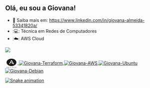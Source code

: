 ## Olá, eu sou a Giovana!
* :eyes: Saiba mais em: https://www.linkedin.com/in/giovana-almeida-53341820a/ 
* :💻: Técnica em Redes de Computadores
* :☁️: AWS Cloud
 
<div>
  <a href="https://github.com/giovana-git">
  <img height="180em" src="https://github-readme-stats.vercel.app/api?username=giovana-git&show_icons=true&theme=dracula&include_all_commits=true&count_private=true"/>

</div>
<div style="display: inline_block"><br>
  <img align="center" alt="Giovana-Ansible" height="30" width="40" src="https://github.com/devicons/devicon/blob/master/icons/ansible/ansible-original-wordmark.svg">
  <img align="center" alt="Giovana-Terraform" height="30" width="40" src="https://cdn.jsdelivr.net/gh/devicons/devicon/icons/terraform/terraform-original.svg">
  <img align="center" alt="Giovana-AWS" height="30" width="40" src="https://cdn.jsdelivr.net/gh/devicons/devicon/icons/amazonwebservices/amazonwebservices-original.svg">
  <img align="center" alt="Giovana-Ubuntu" height="30" width="40" src="https://cdn.jsdelivr.net/gh/devicons/devicon/icons/ubuntu/ubuntu-plain.svg">
  <img align="center" alt="Giovana-Debian" height="30" width="40" src="https://cdn.jsdelivr.net/gh/devicons/devicon/icons/debian/debian-original.svg"> 
  
  
![Snake animation](https://github.com/giovana-git/giovana-git/blob/output/github-contribution-grid-snake.svg)
    
</div>
  
